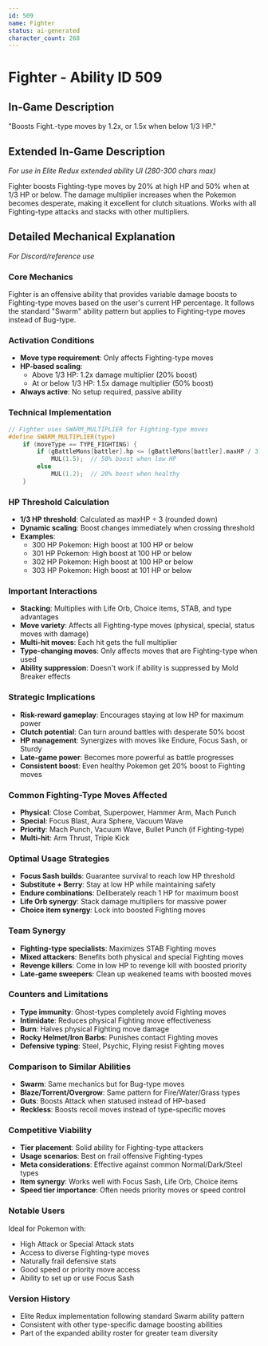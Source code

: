 ```yaml
---
id: 509
name: Fighter
status: ai-generated
character_count: 268
---
```


# Fighter - Ability ID 509

## In-Game Description
"Boosts Fight.-type moves by 1.2x, or 1.5x when below 1/3 HP."

## Extended In-Game Description
*For use in Elite Redux extended ability UI (280-300 chars max)*

Fighter boosts Fighting-type moves by 20% at high HP and 50% when at 1/3 HP or below. The damage multiplier increases when the Pokemon becomes desperate, making it excellent for clutch situations. Works with all Fighting-type attacks and stacks with other multipliers.

## Detailed Mechanical Explanation
*For Discord/reference use*

### Core Mechanics
Fighter is an offensive ability that provides variable damage boosts to Fighting-type moves based on the user's current HP percentage. It follows the standard "Swarm" ability pattern but applies to Fighting-type moves instead of Bug-type.

### Activation Conditions
- **Move type requirement**: Only affects Fighting-type moves
- **HP-based scaling**:
  - Above 1/3 HP: 1.2x damage multiplier (20% boost)
  - At or below 1/3 HP: 1.5x damage multiplier (50% boost)
- **Always active**: No setup required, passive ability

### Technical Implementation
```c
// Fighter uses SWARM_MULTIPLIER for Fighting-type moves
#define SWARM_MULTIPLIER(type)
    if (moveType == TYPE_FIGHTING) {
        if (gBattleMons[battler].hp <= (gBattleMons[battler].maxHP / 3))
            MUL(1.5);  // 50% boost when low HP
        else
            MUL(1.2);  // 20% boost when healthy
    }
```

### HP Threshold Calculation
- **1/3 HP threshold**: Calculated as maxHP ÷ 3 (rounded down)
- **Dynamic scaling**: Boost changes immediately when crossing threshold
- **Examples**:
  - 300 HP Pokemon: High boost at 100 HP or below
  - 301 HP Pokemon: High boost at 100 HP or below  
  - 302 HP Pokemon: High boost at 100 HP or below
  - 303 HP Pokemon: High boost at 101 HP or below

### Important Interactions
- **Stacking**: Multiplies with Life Orb, Choice items, STAB, and type advantages
- **Move variety**: Affects all Fighting-type moves (physical, special, status moves with damage)
- **Multi-hit moves**: Each hit gets the full multiplier
- **Type-changing moves**: Only affects moves that are Fighting-type when used
- **Ability suppression**: Doesn't work if ability is suppressed by Mold Breaker effects

### Strategic Implications
- **Risk-reward gameplay**: Encourages staying at low HP for maximum power
- **Clutch potential**: Can turn around battles with desperate 50% boost
- **HP management**: Synergizes with moves like Endure, Focus Sash, or Sturdy
- **Late-game power**: Becomes more powerful as battle progresses
- **Consistent boost**: Even healthy Pokemon get 20% boost to Fighting moves

### Common Fighting-Type Moves Affected
- **Physical**: Close Combat, Superpower, Hammer Arm, Mach Punch
- **Special**: Focus Blast, Aura Sphere, Vacuum Wave
- **Priority**: Mach Punch, Vacuum Wave, Bullet Punch (if Fighting-type)
- **Multi-hit**: Arm Thrust, Triple Kick

### Optimal Usage Strategies
- **Focus Sash builds**: Guarantee survival to reach low HP threshold
- **Substitute + Berry**: Stay at low HP while maintaining safety
- **Endure combinations**: Deliberately reach 1 HP for maximum boost
- **Life Orb synergy**: Stack damage multipliers for massive power
- **Choice item synergy**: Lock into boosted Fighting moves

### Team Synergy
- **Fighting-type specialists**: Maximizes STAB Fighting moves
- **Mixed attackers**: Benefits both physical and special Fighting moves
- **Revenge killers**: Come in low HP to revenge kill with boosted priority
- **Late-game sweepers**: Clean up weakened teams with boosted moves

### Counters and Limitations
- **Type immunity**: Ghost-types completely avoid Fighting moves
- **Intimidate**: Reduces physical Fighting move effectiveness
- **Burn**: Halves physical Fighting move damage
- **Rocky Helmet/Iron Barbs**: Punishes contact Fighting moves
- **Defensive typing**: Steel, Psychic, Flying resist Fighting moves

### Comparison to Similar Abilities
- **Swarm**: Same mechanics but for Bug-type moves
- **Blaze/Torrent/Overgrow**: Same pattern for Fire/Water/Grass types
- **Guts**: Boosts Attack when statused instead of HP-based
- **Reckless**: Boosts recoil moves instead of type-specific moves

### Competitive Viability
- **Tier placement**: Solid ability for Fighting-type attackers
- **Usage scenarios**: Best on frail offensive Fighting-types
- **Meta considerations**: Effective against common Normal/Dark/Steel types
- **Item synergy**: Works well with Focus Sash, Life Orb, Choice items
- **Speed tier importance**: Often needs priority moves or speed control

### Notable Users
Ideal for Pokemon with:
- High Attack or Special Attack stats
- Access to diverse Fighting-type moves
- Naturally frail defensive stats
- Good speed or priority move access
- Ability to set up or use Focus Sash

### Version History
- Elite Redux implementation following standard Swarm ability pattern
- Consistent with other type-specific damage boosting abilities
- Part of the expanded ability roster for greater team diversity